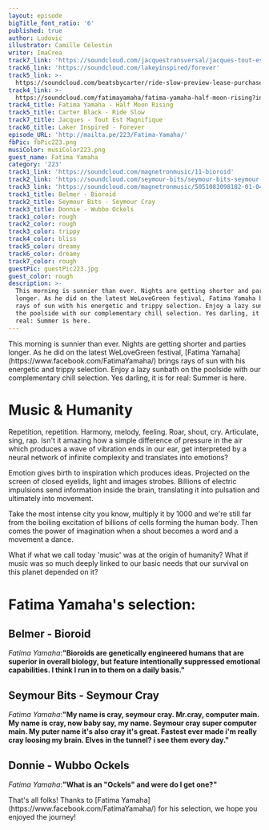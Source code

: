 ```yaml
---
layout: episode
bigTitle_font_ratio: '6'
published: true
author: Ludovic
illustrator: Camille Célestin
writer: ImaCrea
track7_link: 'https://soundcloud.com/jacquestransversal/jacques-tout-est-magnifique'
track6_link: 'https://soundcloud.com/lakeyinspired/forever'
track5_link: >-
  https://soundcloud.com/beatsbycarter/ride-slow-preview-lease-purchase-info-full-beat-pack-in-description
track4_link: >-
  https://soundcloud.com/fatimayamaha/fatima-yamaha-half-moon-rising?in=fatimayamaha/sets/fatima-yamaha-between-worlds
track4_title: Fatima Yamaha - Half Moon Rising
track5_title: Carter Black - Ride Slow
track7_title: Jacques - Tout Est Magnifique
track6_title: Laker Inspired - Forever
episode_URL: 'http://mailta.pe/223/Fatima-Yamaha/'
fbPic: fbPic223.png
musiColor: musiColor223.png
guest_name: Fatima Yamaha
category: '223'
track1_link: 'https://soundcloud.com/magnetronmusic/11-bioroid'
track2_link: 'https://soundcloud.com/seymour-bits/seymour-bits-seymour-cray'
track3_link: 'https://soundcloud.com/magnetronmusic/5051083098182-01-04'
track1_title: Belmer - Bioroid
track2_title: Seymour Bits - Seymour Cray
track3_title: Donnie - Wubbo Ockels
track1_color: rough
track2_color: rough
track3_color: trippy
track4_color: bliss
track5_color: dreamy
track6_color: dreamy
track7_color: rough
guestPic: guestPic223.jpg
guest_color: rough
description: >-
  This morning is sunnier than ever. Nights are getting shorter and parties
  longer. As he did on the latest WeLoveGreen festival, Fatima Yamaha brings
  rays of sun with his energetic and trippy selection. Enjoy a lazy sunbath on
  the poolside with our complementary chill selection. Yes darling, it is for
  real: Summer is here.
---
```

<p id="introduction">This morning is sunnier than ever. Nights are getting shorter and parties longer. As he did on the latest WeLoveGreen festival, [Fatima Yamaha](https://www.facebook.com/FatimaYamaha/) brings rays of sun with his energetic and trippy selection. Enjoy a lazy sunbath on the poolside with our complementary chill selection. Yes darling, it is for real: Summer is here.</p>

# Music & Humanity

Repetition, repetition. Harmony, melody, feeling. Roar, shout, cry. Articulate, sing, rap. Isn't it amazing how a simple difference of pressure in the air which produces a wave of vibration ends in our ear, get interpreted by a neural network of infinite complexity and translates into emotions?

Emotion gives birth to inspiration which produces ideas. Projected on the screen of closed eyelids, light and images strobes. Billions of electric impulsions send information inside the brain, translating it into pulsation and ultimately into movement.

Take the most intense city you know, multiply it by 1000 and we're still far from the boiling excitation of billions of cells forming the human body. Then comes the power of imagination when a shout becomes a word and a movement a dance.

What if what we call today 'music' was at the origin of humanity? What if music was so much deeply linked to our basic needs that our survival on this planet depended on it? 

# Fatima Yamaha's selection:

## Belmer - Bioroid
_Fatima Yamaha_:**"**Bioroids are genetically engineered humans that are superior in overall biology, but feature intentionally suppressed emotional capabilities. I think I run in to them on a daily basis.**"**

## Seymour Bits - Seymour Cray
_Fatima Yamaha_:**"**My name is cray, seymour cray. Mr.cray, computer main. My name is cray, now baby say, my name. Seymour cray super computer main. My puter name it's also cray it's great. Fastest ever made i'm really cray loosing my brain. Elves in the tunnel? i see them every day.**"**

## Donnie - Wubbo Ockels
_Fatima Yamaha_:**"**What is an "Ockels" and were do I get one?**"**

<p id="outroduction">That's all folks! Thanks to [Fatima Yamaha](https://www.facebook.com/FatimaYamaha/) for his selection, we hope you enjoyed the journey!</p>
